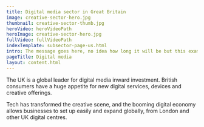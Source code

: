 ```yaml
---
title: Digital media sector in Great Britain
image: creative-sector-hero.jpg
thumbnail: creative-sector-thumb.jpg
heroVideo: heroVideoPath
heroImage: creative-sector-hero.jpg
fullVideo: fullVideoPath
indexTemplate: subsector-page-us.html
intro: The message goes here, no idea how long it will be but this example copy is 18 words.
pageTitle: Digital media
layout: content.html
---
```


The UK is a global leader for digital media inward investment. British consumers have a huge appetite for new digital services, devices and creative offerings.

Tech has transformed the creative scene, and the booming digital economy allows businesses to set up easily and expand globally, from London and other UK digital centres.